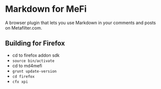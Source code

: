 Markdown for MeFi
=================
A browser plugin that lets you use Markdown in your comments and posts on Metafilter.com.


Building for Firefox
--------------------
* cd to firefox addon sdk
* `source bin/activate`
* cd to md4mefi
* `grunt update-version`
* `cd firefox`
* `cfx xpi`



